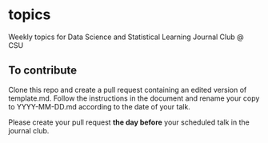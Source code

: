 # topics
Weekly topics for Data Science and Statistical Learning Journal Club @ CSU

## To contribute

Clone this repo and create a pull request containing an edited version of template.md. Follow the instructions in the document and rename your copy to YYYY-MM-DD.md according to the date of your talk.

Please create your pull request **the day before** your scheduled talk in the journal club.
